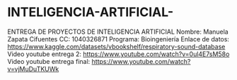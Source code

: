 # INTELIGENCIA-ARTIFICIAL-
ENTREGA DE PROYECTOS DE INTELIGENCIA ARTIFICIAL
Nombre: Manuela Zapata Cifuentes
CC: 1040326871
Programa: Bioingeniería
Enlace de datos: https://www.kaggle.com/datasets/vbookshelf/respiratory-sound-database
Video youtube entrega 2: https://www.youtube.com/watch?v=0ul4E7sM58o
Video youtube entrega final: https://www.youtube.com/watch?v=vjMuDuTKUWk
